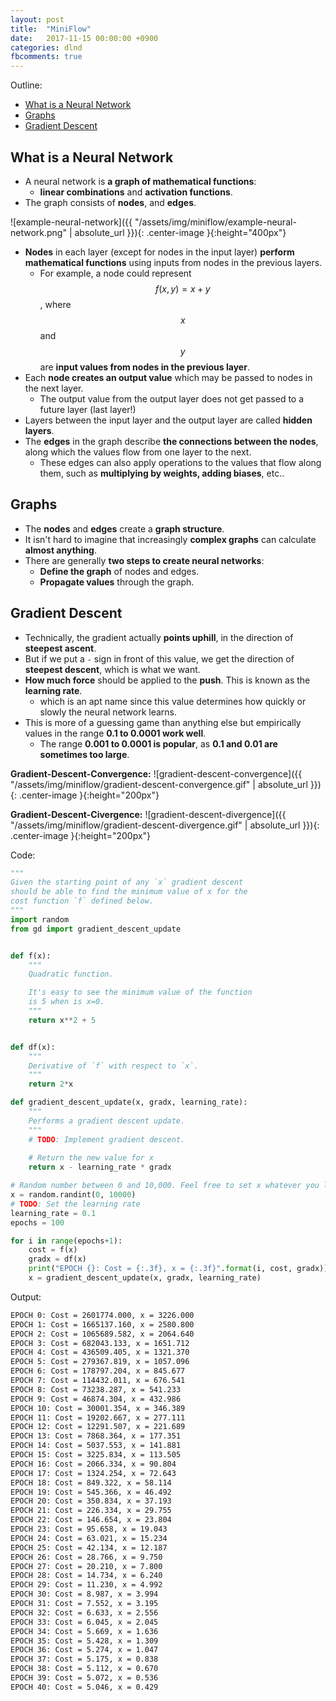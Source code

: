 ```yaml
---
layout: post
title:  "MiniFlow"
date:   2017-11-15 00:00:00 +0900
categories: dlnd
fbcomments: true
---
```


Outline:

- [What is a Neural Network](#what-is-a-neural-network)
- [Graphs](#graphs)
- [Gradient Descent](#gradient-descent)

## What is a Neural Network

- A neural network is **a graph of mathematical functions**:
    - **linear combinations** and **activation functions**. 
- The graph consists of **nodes**, and **edges**.

![example-neural-network]({{ "/assets/img/miniflow/example-neural-network.png" | absolute_url }}){: .center-image }{:height="400px"}

- **Nodes** in each layer (except for nodes in the input layer) **perform mathematical functions** using inputs from nodes in the previous layers. 
    - For example, a node could represent $$f(x,y)=x+y$$, where $$x$$ and $$y$$ are **input values from nodes in the previous layer**.
- Each **node creates an output value** which may be passed to nodes in the next layer. 
    - The output value from the output layer does not get passed to a future layer (last layer!)
- Layers between the input layer and the output layer are called **hidden layers**.
- The **edges** in the graph describe **the connections between the nodes**, along which the values flow from one layer to the next. 
    - These edges can also apply operations to the values that flow along them, such as **multiplying by weights, adding biases**, etc..

## Graphs

- The **nodes** and **edges** create a **graph structure**. 
- It isn't hard to imagine that increasingly **complex graphs** can calculate **almost anything**.
- There are generally **two steps to create neural networks**:
    - **Define the graph** of nodes and edges.
    - **Propagate values** through the graph.

## Gradient Descent

- Technically, the gradient actually **points uphill**, in the direction of **steepest ascent**. 
- But if we put a `-` sign in front of this value, we get the direction of **steepest descent**, which is what we want.
- **How much force** should be applied to the **push**. This is known as the **learning rate**.
    - which is an apt name since this value determines how quickly or slowly the neural network learns.
- This is more of a guessing game than anything else but empirically values in the range **0.1 to 0.0001 work well**. 
    - The range **0.001 to 0.0001 is popular**, as **0.1 and 0.01 are sometimes too large**.

**Gradient-Descent-Convergence:**
![gradient-descent-convergence]({{ "/assets/img/miniflow/gradient-descent-convergence.gif" | absolute_url }}){: .center-image }{:height="200px"}

**Gradient-Descent-Civergence:**
![gradient-descent-divergence]({{ "/assets/img/miniflow/gradient-descent-divergence.gif" | absolute_url }}){: .center-image }{:height="200px"}


Code:
```python
"""
Given the starting point of any `x` gradient descent
should be able to find the minimum value of x for the
cost function `f` defined below.
"""
import random
from gd import gradient_descent_update


def f(x):
    """
    Quadratic function.

    It's easy to see the minimum value of the function
    is 5 when is x=0.
    """
    return x**2 + 5


def df(x):
    """
    Derivative of `f` with respect to `x`.
    """
    return 2*x

def gradient_descent_update(x, gradx, learning_rate):
    """
    Performs a gradient descent update.
    """
    # TODO: Implement gradient descent.
    
    # Return the new value for x
    return x - learning_rate * gradx

# Random number between 0 and 10,000. Feel free to set x whatever you like.
x = random.randint(0, 10000)
# TODO: Set the learning rate
learning_rate = 0.1
epochs = 100

for i in range(epochs+1):
    cost = f(x)
    gradx = df(x)
    print("EPOCH {}: Cost = {:.3f}, x = {:.3f}".format(i, cost, gradx))
    x = gradient_descent_update(x, gradx, learning_rate)

```

Output:
```bash
EPOCH 0: Cost = 2601774.000, x = 3226.000
EPOCH 1: Cost = 1665137.160, x = 2580.800
EPOCH 2: Cost = 1065689.582, x = 2064.640
EPOCH 3: Cost = 682043.133, x = 1651.712
EPOCH 4: Cost = 436509.405, x = 1321.370
EPOCH 5: Cost = 279367.819, x = 1057.096
EPOCH 6: Cost = 178797.204, x = 845.677
EPOCH 7: Cost = 114432.011, x = 676.541
EPOCH 8: Cost = 73238.287, x = 541.233
EPOCH 9: Cost = 46874.304, x = 432.986
EPOCH 10: Cost = 30001.354, x = 346.389
EPOCH 11: Cost = 19202.667, x = 277.111
EPOCH 12: Cost = 12291.507, x = 221.689
EPOCH 13: Cost = 7868.364, x = 177.351
EPOCH 14: Cost = 5037.553, x = 141.881
EPOCH 15: Cost = 3225.834, x = 113.505
EPOCH 16: Cost = 2066.334, x = 90.804
EPOCH 17: Cost = 1324.254, x = 72.643
EPOCH 18: Cost = 849.322, x = 58.114
EPOCH 19: Cost = 545.366, x = 46.492
EPOCH 20: Cost = 350.834, x = 37.193
EPOCH 21: Cost = 226.334, x = 29.755
EPOCH 22: Cost = 146.654, x = 23.804
EPOCH 23: Cost = 95.658, x = 19.043
EPOCH 24: Cost = 63.021, x = 15.234
EPOCH 25: Cost = 42.134, x = 12.187
EPOCH 26: Cost = 28.766, x = 9.750
EPOCH 27: Cost = 20.210, x = 7.800
EPOCH 28: Cost = 14.734, x = 6.240
EPOCH 29: Cost = 11.230, x = 4.992
EPOCH 30: Cost = 8.987, x = 3.994
EPOCH 31: Cost = 7.552, x = 3.195
EPOCH 32: Cost = 6.633, x = 2.556
EPOCH 33: Cost = 6.045, x = 2.045
EPOCH 34: Cost = 5.669, x = 1.636
EPOCH 35: Cost = 5.428, x = 1.309
EPOCH 36: Cost = 5.274, x = 1.047
EPOCH 37: Cost = 5.175, x = 0.838
EPOCH 38: Cost = 5.112, x = 0.670
EPOCH 39: Cost = 5.072, x = 0.536
EPOCH 40: Cost = 5.046, x = 0.429
```